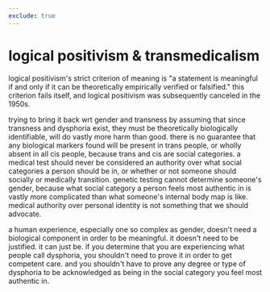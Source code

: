 ```yaml
---
exclude: true
---
```

# logical positivism & transmedicalism 

logical positivism's strict criterion of meaning is "a statement is meaningful if and only if it can be theoretically empirically verified or falsified." this criterion fails itself, and logical positivism was subsequently canceled in the 1950s.

trying to bring it back wrt gender and transness by assuming that since transness and dysphoria exist, they must be theoretically biologically identifiable, will do vastly more harm than good. there is no guarantee that any biological markers found will be present in trans people, or wholly absent in all cis people, because trans and cis are social categories. a medical test should never be considered an authority over what social categories a person should be in, or whether or not someone should socially or medically transition. genetic testing cannot determine someone's gender, because what social category a person feels most authentic in is vastly more complicated than what someone's internal body map is like. medical authority over personal identity is not something that we should advocate. 

a human experience, especially one so complex as gender, doesn't need a biological component in order to be meaningful. it doesn't need to be justified. it can just be. if you determine that you are experiencing what people call dysphoria, you shouldn't need to prove it in order to get competent care. and you shouldn't have to prove any degree or type of dysphoria to be acknowledged as being in the social category you feel most authentic in. 

